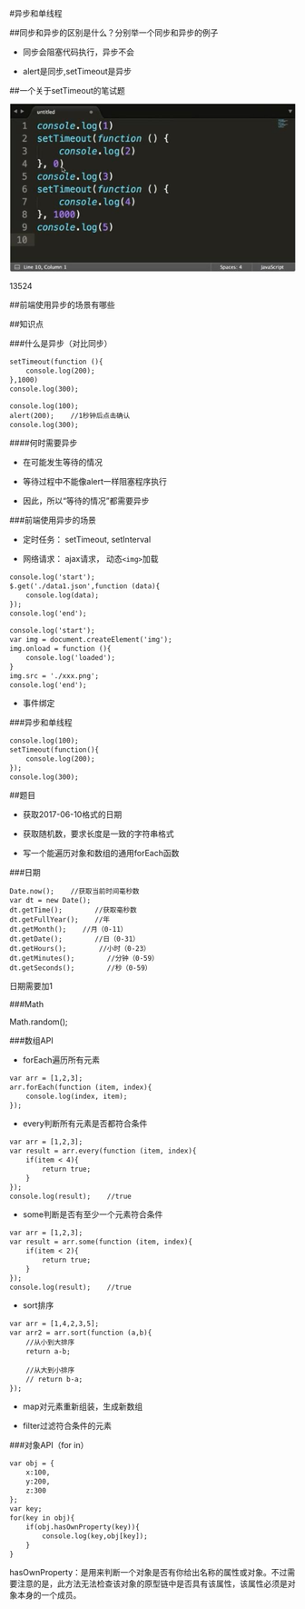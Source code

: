 #异步和单线程




##同步和异步的区别是什么？分别举一个同步和异步的例子

- 同步会阻塞代码执行，异步不会

- alert是同步,setTimeout是异步


##一个关于setTimeout的笔试题

![](/assets/360截图20170929054936843.jpg)

13524


##前端使用异步的场景有哪些




##知识点

###什么是异步（对比同步）

```console.log(100);
setTimeout(function (){
    console.log(200);
},1000)
console.log(300);
```

```
console.log(100);
alert(200);    //1秒钟后点击确认
console.log(300);
```



####何时需要异步

- 在可能发生等待的情况

- 等待过程中不能像alert一样阻塞程序执行

- 因此，所以“等待的情况”都需要异步



###前端使用异步的场景

- 定时任务： setTimeout, setInterval


- 网络请求： ajax请求， 动态`<img>`加载

```
console.log('start');
$.get('./data1.json',function (data){
    console.log(data);
});
console.log('end');
```

```
console.log('start');
var img = document.createElement('img');
img.onload = function (){
    console.log('loaded');
}
img.src = './xxx.png';
console.log('end');
```


- 事件绑定




###异步和单线程

```
console.log(100);
setTimeout(function(){
    console.log(200);
});
console.log(300);
```





##题目

- 获取2017-06-10格式的日期

- 获取随机数，要求长度是一致的字符串格式

- 写一个能遍历对象和数组的通用forEach函数



###日期

```
Date.now();    //获取当前时间毫秒数
var dt = new Date();
dt.getTime();        //获取毫秒数
dt.getFullYear();    //年
dt.getMonth();    //月（0-11）
dt.getDate();        //日（0-31）
dt.getHours();        //小时（0-23）
dt.getMinutes();        //分钟（0-59）
dt.getSeconds();        //秒（0-59）
```
日期需要加1


###Math

Math.random();


###数组API

- forEach遍历所有元素

```
var arr = [1,2,3];
arr.forEach(function (item, index){
    console.log(index, item);
});
```


- every判断所有元素是否都符合条件

```
var arr = [1,2,3];
var result = arr.every(function (item, index){
    if(item < 4){
        return true;
    }
});
console.log(result);    //true
```


- some判断是否有至少一个元素符合条件

```
var arr = [1,2,3];
var result = arr.some(function (item, index){
    if(item < 2){
        return true;
    }
});
console.log(result);    //true
```



- sort排序

```
var arr = [1,4,2,3,5];
var arr2 = arr.sort(function (a,b){
    //从小到大排序
    return a-b;
    
    //从大到小排序
    // return b-a;
});
```


- map对元素重新组装，生成新数组

- filter过滤符合条件的元素




###对象API（for in）

```
var obj = {
    x:100,
    y:200,
    z:300
};
var key;
for(key in obj){
    if(obj.hasOwnProperty(key)){
        console.log(key,obj[key]);
    }
}
```

hasOwnProperty：是用来判断一个对象是否有你给出名称的属性或对象。不过需要注意的是，此方法无法检查该对象的原型链中是否具有该属性，该属性必须是对象本身的一个成员。










































